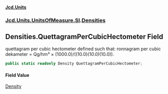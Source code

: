 #### [Jcd.Units](index.md 'index')

### [Jcd.Units.UnitsOfMeasure.SI](Jcd.Units.UnitsOfMeasure.SI.md 'Jcd.Units.UnitsOfMeasure.SI').[Densities](Densities.md 'Jcd.Units.UnitsOfMeasure.SI.Densities')

## Densities.QuettagramPerCubicHectometer Field

quettagram per cubic hectometer defined such that: ronnagram per cubic dekameter = Qg/hm³ ×
(1000.0)/((10.0)*(10.0)*(10.0)).

```csharp
public static readonly Density QuettagramPerCubicHectometer;
```

#### Field Value

[Density](Density.md 'Jcd.Units.UnitTypes.Density')